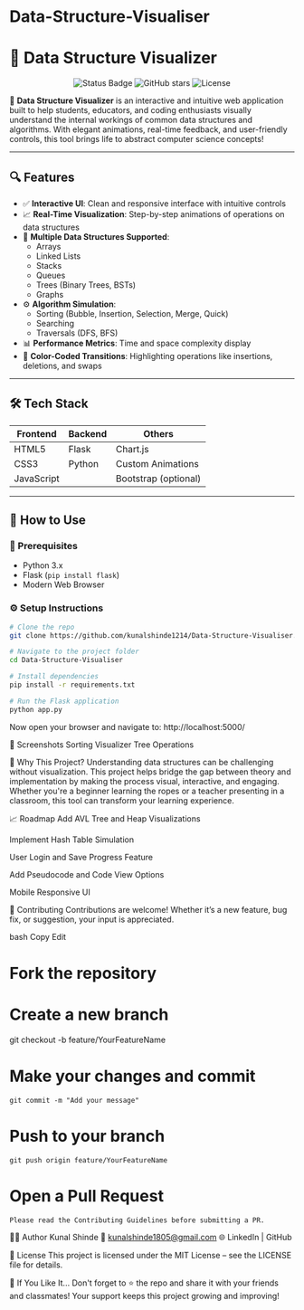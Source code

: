 # Data-Structure-Visualiser

# 🧠 Data Structure Visualizer

<p align="center">
  <img src="https://img.shields.io/badge/Status-Active-brightgreen" alt="Status Badge" />
  <img src="https://img.shields.io/github/stars/kunalshinde1214/Data-Structure-Visualiser?style=social" alt="GitHub stars" />
  <img src="https://img.shields.io/github/license/kunalshinde1214/Data-Structure-Visualiser" alt="License" />
</p>

🚀 **Data Structure Visualizer** is an interactive and intuitive web application built to help students, educators, and coding enthusiasts visually understand the internal workings of common data structures and algorithms. With elegant animations, real-time feedback, and user-friendly controls, this tool brings life to abstract computer science concepts!

---

## 🔍 Features

- ✅ **Interactive UI**: Clean and responsive interface with intuitive controls
- 📈 **Real-Time Visualization**: Step-by-step animations of operations on data structures
- 🧩 **Multiple Data Structures Supported**:
  - Arrays
  - Linked Lists
  - Stacks
  - Queues
  - Trees (Binary Trees, BSTs)
  - Graphs
- ⚙️ **Algorithm Simulation**:
  - Sorting (Bubble, Insertion, Selection, Merge, Quick)
  - Searching
  - Traversals (DFS, BFS)
- 📊 **Performance Metrics**: Time and space complexity display
- 🎨 **Color-Coded Transitions**: Highlighting operations like insertions, deletions, and swaps

---

## 🛠️ Tech Stack

| Frontend  | Backend  | Others       |
|-----------|----------|--------------|
| HTML5     | Flask    | Chart.js     |
| CSS3      | Python   | Custom Animations |
| JavaScript|          | Bootstrap (optional) |

---

## 🚦 How to Use

### 📌 Prerequisites

- Python 3.x
- Flask (`pip install flask`)
- Modern Web Browser

### ⚙️ Setup Instructions

```bash
# Clone the repo
git clone https://github.com/kunalshinde1214/Data-Structure-Visualiser.git

# Navigate to the project folder
cd Data-Structure-Visualiser

# Install dependencies
pip install -r requirements.txt

# Run the Flask application
python app.py
```

Now open your browser and navigate to:
http://localhost:5000/

📸 Screenshots
Sorting Visualizer	Tree Operations



🧠 Why This Project?
Understanding data structures can be challenging without visualization. This project helps bridge the gap between theory and implementation by making the process visual, interactive, and engaging. Whether you're a beginner learning the ropes or a teacher presenting in a classroom, this tool can transform your learning experience.

📈 Roadmap
 Add AVL Tree and Heap Visualizations

 Implement Hash Table Simulation

 User Login and Save Progress Feature

 Add Pseudocode and Code View Options

 Mobile Responsive UI

🤝 Contributing
Contributions are welcome! Whether it’s a new feature, bug fix, or suggestion, your input is appreciated.

bash
Copy
Edit
# Fork the repository
# Create a new branch
git checkout -b feature/YourFeatureName

# Make your changes and commit
```
git commit -m "Add your message"
```

# Push to your branch
```
git push origin feature/YourFeatureName
```

# Open a Pull Request
```
Please read the Contributing Guidelines before submitting a PR.
```
🧑‍💻 Author
Kunal Shinde
📧 kunalshinde1805@gmail.com
🌐 LinkedIn | GitHub

📄 License
This project is licensed under the MIT License – see the LICENSE file for details.

🌟 If You Like It...
Don't forget to ⭐ the repo and share it with your friends and classmates!
Your support keeps this project growing and improving!


